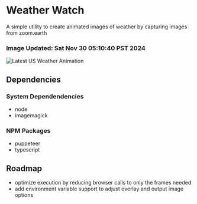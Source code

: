 # Weather Watch

A simple utility to create animated images of weather by capturing images from zoom.earth

### Image Updated: Sat Nov 30 05:10:40 PST 2024

![Latest US Weather Animation](animations/2024-11-30.webp)

## Dependencies
### System Dependendencies
* node
* imagemagick
### NPM Packages
* puppeteer
* typescript

## Roadmap
* optimize execution by reducing browser calls to only the frames needed
* add environment variable support to adjust overlay and output image options
